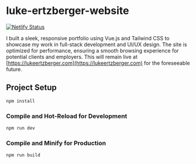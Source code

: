 # luke-ertzberger-website

[![Netlify Status](https://api.netlify.com/api/v1/badges/752e2e16-0259-4d14-95e5-0d8fd0180f81/deploy-status)](https://app.netlify.com/sites/lukeertzberger/deploys)

I built a sleek, responsive portfolio using Vue.js and Tailwind CSS to showcase my work in full-stack development and UI/UX design. The site is optimized for performance, ensuring a smooth browsing experience for potential clients and employers. This will remain live at [https://lukeertzberger.com](https://lukeertzberger.com) for the foreseeable future.

## Project Setup

```sh
npm install
```

### Compile and Hot-Reload for Development

```sh
npm run dev
```

### Compile and Minify for Production

```sh
npm run build
```
